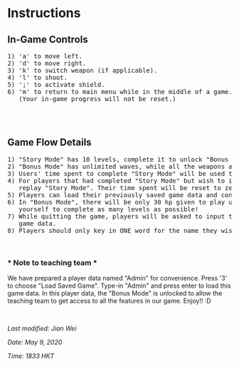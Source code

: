 
# Instructions

## In-Game Controls
<pre>
1) 'a' to move left.
2) 'd' to move right.
3) 'k' to switch weapon (if applicable).
4) 'l' to shoot.
5) ';' to activate shield.
6) 'm' to return to main menu while in the middle of a game.
   (Your in-game progress will not be reset.)
</pre>

<br/>
<br/>

## Game Flow Details
<pre>
1) "Story Mode" has 10 levels, complete it to unlock "Bonus Mode".
2) "Bonus Mode" has unlimited waves, while all the weapons and enemies are unlocked.
3) Users' time spent to complete "Story Mode" will be used to evaluate their performance.
4) For players that had completed "Story Mode" but wish to improve their rankings can 
   replay "Story Mode". Their time spent will be reset to zero.
5) Players can load their previously saved game data and continue with their progress.
6) In "Bonus Mode", there will be only 30 hp given to play unlimited stage. Challenge
   yourself to complete as many levels as possible!
7) While quitting the game, players will be asked to input their names for saving 
   game data.
8) Players should only key in ONE word for the name they wish to save.
</pre>

<br/>

### * Note to teaching team *
We have prepared a player data named "Admin" for convenience. Press '3' to choose "Load Saved Game".
Type-in "Admin" and press enter to load this game data. In this player data, the "Bonus Mode"
is unlocked to allow the teaching team to get access to all the features in our game. Enjoy!! :D

<br/>

*Last modified: Jian Wei*
<br/>

*Date: May 9, 2020*
<br/>

*Time: 1833 HKT*
<br/>
